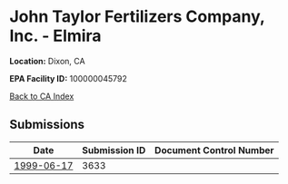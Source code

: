 # John Taylor Fertilizers Company, Inc. - Elmira

**Location:** Dixon, CA

**EPA Facility ID:** 100000045792

[Back to CA Index](../../index.md)

## Submissions

| Date | Submission ID | Document Control Number |
|------|--------------|-------------------------|
| [1999-06-17](submissions/3633.md) | 3633 |  |

